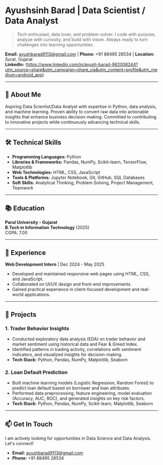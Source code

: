 # Ayushsinh Barad | Data Scientist / Data Analyst

> Tech enthusiast, data lover, and problem-solver. I code with purpose, analyze with curiosity, and build with vision. Always ready to turn challenges into learning opportunities.

**Email:** ayushbarad9113@gmail.com | **Phone:** +91 88495 28534 | **Location:** Surat, Gujarat  
**LinkedIn:** (https://www.linkedin.com/in/ayush-barad-982008244?utm_source=share&utm_campaign=share_via&utm_content=profile&utm_medium=android_app)

---

## 👋 About Me

Aspiring Data Scientist/Data Analyst with expertise in Python, data analysis, and machine learning. Proven ability to convert raw data into actionable insights that enhance business decision-making. Committed to contributing to innovative projects while continuously advancing technical skills.

---

## 🛠️ Technical Skills

*   **Programming Languages:** Python
*   **Libraries & Frameworks:** Pandas, NumPy, Scikit-learn, TensorFlow, Matplotlib
*   **Web Technologies:** HTML, CSS, JavaScript
*   **Tools & Platforms:** Jupyter Notebook, Git, GitHub, SQL Databases
*   **Soft Skills:** Analytical Thinking, Problem Solving, Project Management, Teamwork

---

## 📚 Education

**Parul University - Gujarat**  
**B.Tech in Information Technology** (2025)  
CGPA: 7.00

---

## 💼 Experience

**Web Development Intern** | Dec 2024 - May 2025
*   Developed and maintained responsive web pages using HTML, CSS, and JavaScript.
*   Collaborated on UI/UX design and front-end improvements.
*   Gained practical experience in client-focused development and real-world applications.

---

## 🚀 Projects

### 1. Trader Behavior Insights
*   Conducted exploratory data analysis (EDA) on trader behavior and market sentiment using historical data and Fear & Greed Index.
*   Identified patterns in trading activity, correlations with sentiment indicators, and visualized insights for decision-making.
*   **Tech Stack:** Python, Pandas, NumPy, Matplotlib, Seaborn

### 2. Loan Default Prediction
*   Built machine learning models (Logistic Regression, Random Forest) to predict loan default based on borrower and loan attributes.
*   Performed data preprocessing, feature engineering, model evaluation (Accuracy, AUC, ROC), and generated insights on key risk factors.
*   **Tech Stack:** Python, Pandas, NumPy, Scikit-learn, Matplotlib, Seaborn

---

## 📫 Get In Touch

I am actively looking for opportunities in Data Science and Data Analysis. Let's connect!

*   **Email:** [ayushbarad9113@gmail.com](mailto:ayushbarad9113@gmail.com)
*   **Phone:** +91 88495 28534
